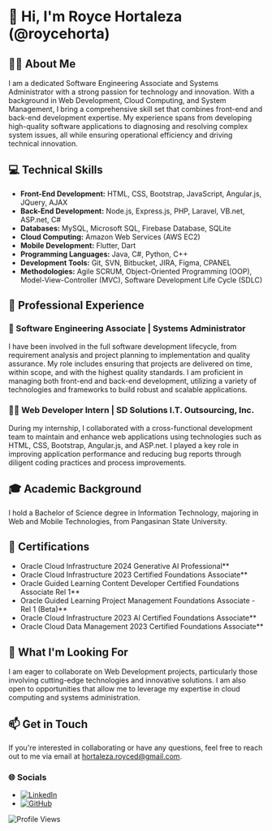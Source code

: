 # 👋 Hi, I'm Royce Hortaleza (@roycehorta)

## 🧑‍💻 About Me
I am a dedicated Software Engineering Associate and Systems Administrator with a strong passion for technology and innovation. With a background in Web Development, Cloud Computing, and System Management, I bring a comprehensive skill set that combines front-end and back-end development expertise. My experience spans from developing high-quality software applications to diagnosing and resolving complex system issues, all while ensuring operational efficiency and driving technical innovation.

## 💻 Technical Skills
- **Front-End Development:** HTML, CSS, Bootstrap, JavaScript, Angular.js, JQuery, AJAX
- **Back-End Development:** Node.js, Express.js, PHP, Laravel, VB.net, ASP.net, C#
- **Databases:** MySQL, Microsoft SQL, Firebase Database, SQLite
- **Cloud Computing:** Amazon Web Services (AWS EC2)
- **Mobile Development:** Flutter, Dart
- **Programming Languages:** Java, C#, Python, C++
- **Development Tools:** Git, SVN, Bitbucket, JIRA, Figma, CPANEL
- **Methodologies:** Agile SCRUM, Object-Oriented Programming (OOP), Model-View-Controller (MVC), Software Development Life Cycle (SDLC)

## 🏢 Professional Experience
### 💼 Software Engineering Associate | Systems Administrator
I have been involved in the full software development lifecycle, from requirement analysis and project planning to implementation and quality assurance. My role includes ensuring that projects are delivered on time, within scope, and with the highest quality standards. I am proficient in managing both front-end and back-end development, utilizing a variety of technologies and frameworks to build robust and scalable applications.

### 🧑‍💼 Web Developer Intern | SD Solutions I.T. Outsourcing, Inc.
During my internship, I collaborated with a cross-functional development team to maintain and enhance web applications using technologies such as HTML, CSS, Bootstrap, Angular.js, and ASP.net. I played a key role in improving application performance and reducing bug reports through diligent coding practices and process improvements.

## 🎓 Academic Background
I hold a Bachelor of Science degree in Information Technology, majoring in Web and Mobile Technologies, from Pangasinan State University.

## 🏅 Certifications
- Oracle Cloud Infrastructure 2024 Generative AI Professional**
- Oracle Cloud Infrastructure 2023 Certified Foundations Associate**
- Oracle Guided Learning Content Developer Certified Foundations Associate Rel 1**
- Oracle Guided Learning Project Management Foundations Associate - Rel 1 (Beta)**
- Oracle Cloud Infrastructure 2023 AI Certified Foundations Associate**
- Oracle Cloud Data Management 2023 Certified Foundations Associate**

## 🌟 What I'm Looking For
I am eager to collaborate on Web Development projects, particularly those involving cutting-edge technologies and innovative solutions. I am also open to opportunities that allow me to leverage my expertise in cloud computing and systems administration.

## 📫 Get in Touch
If you're interested in collaborating or have any questions, feel free to reach out to me via email at [hortaleza.royced@gmail.com](mailto:hortaleza.royced@gmail.com).

### 🌐 Socials
- [![LinkedIn](https://img.shields.io/badge/LinkedIn-0077B5?style=for-the-badge&logo=linkedin&logoColor=white)](https://www.linkedin.com/in/royce-hortaleza-739001219/)
- [![GitHub](https://img.shields.io/badge/GitHub-181717?style=for-the-badge&logo=github&logoColor=white)](https://github.com/roycehorta)

![Profile Views](https://komarev.com/ghpvc/?username=roycehorta&color=blue)

<!---
roycehorta/roycehorta is a ✨ special ✨ repository because its `README.md` (this file) appears on your GitHub profile.
You can click the Preview link to take a look at your changes.
--->
